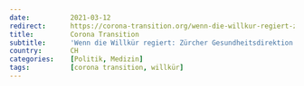 ```yaml
---
date:          2021-03-12
redirect:      https://corona-transition.org/wenn-die-willkur-regiert-zurcher-gesundheitsdirektion-stiftet-arzte-zur
title:         Corona Transition
subtitle:      'Wenn die Willkür regiert: Zürcher Gesundheitsdirektion stiftet Ärzte zur Denunziation an'
country:       CH
categories:    [Politik, Medizin]
tags:          [corona transition, willkür]
---
```

